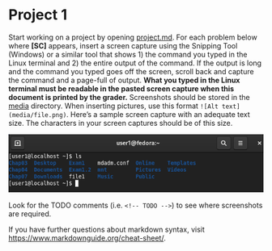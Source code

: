 # Project 1

Start working on a project by opening [project.md](project.md).
For each problem below where __[SC]__ appears, insert a screen capture
using the Snipping Tool (Windows) or a similar tool that shows 1) the
command you typed in the Linux terminal and 2) the entire output of the
command. If the output is long and the command you typed goes off the
screen, scroll back and capture the command and a page-full of output.
__What you typed in the Linux terminal must be readable in the
pasted screen capture when this document is printed by the grader.__
Screenshots should be stored in the [media](media) directory. 
When inserting pictures, use this format `![Alt text](media/file.png)`.
Here’s a sample screen capture with an adequate text size.
The characters in your screen captures should be of this size.

![Text Size](media/readme0.png)

Look for the TODO comments (i.e. `<!-- TODO -->`) to see
where screenshots are required.

If you have further questions about markdown syntax,
visit https://www.markdownguide.org/cheat-sheet/.

